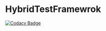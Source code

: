 # HybridTestFramewrok
[![Codacy Badge](https://api.codacy.com/project/badge/Grade/6c405f4d68214ee3be470b6050947c7b)](https://app.codacy.com/app/TestautoDev/HybridTestFramewrok?utm_source=github.com&utm_medium=referral&utm_content=TestautoDev/HybridTestFramewrok&utm_campaign=Badge_Grade_Dashboard)